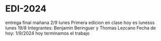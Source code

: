 # EDI-2024
entrega final mañana 2/9 lunes 
Primera edicion en clase
hoy es lunesss
lunes 19/8
Integrantes: Benjamin Beringuer y Thomas Lezcano
Fecha de hoy: 1/9/2024
hoy terminamos el trabajo
